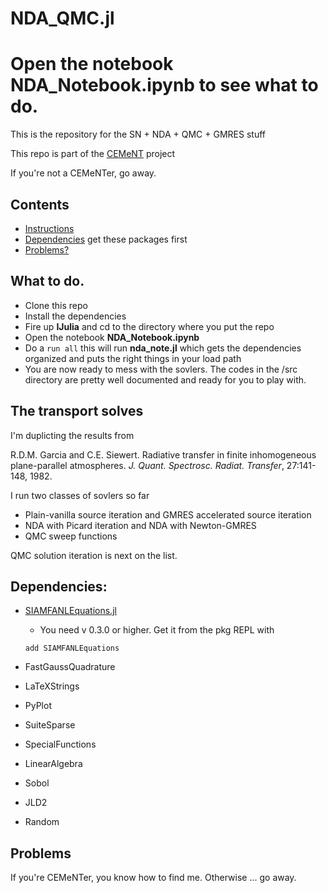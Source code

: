 # NDA_QMC.jl
# Open the notebook __NDA_Notebook.ipynb__ to see what to do.

This is the repository for the SN + NDA + QMC + GMRES stuff

This repo is part of the [CEMeNT](https://cement-psaap.github.io) project

If you're not a CEMeNTer, go away.

## Contents

- [Instructions](#What-to-do)
- [Dependencies](#Dependencies) get these packages first
- [Problems?](#Problems)

## What to do.

- Clone this repo
- Install the dependencies
- Fire up __IJulia__ and cd to the directory where you put the repo
- Open the notebook __NDA_Notebook.ipynb__
- Do a ```run all``` this will run __nda_note.jl__ which gets the dependencies organized and puts the right things in your load path
- You are now ready to mess with the sovlers. The codes in the /src directory
  are pretty well documented and ready for you to play with.
  
## The transport solves

I'm duplicting the results from

R.D.M. Garcia and C.E. Siewert.
 Radiative transfer in finite inhomogeneous plane-parallel
  atmospheres.
 <em>J. Quant. Spectrosc. Radiat. Transfer</em>, 27:141-148, 1982.

I run two classes of sovlers so far

- Plain-vanilla source iteration and GMRES accelerated source iteration
- NDA with Picard iteration and NDA with Newton-GMRES
- QMC sweep functions

QMC solution iteration is next on the list.

## Dependencies:
- [SIAMFANLEquations.jl](https://github.com/ctkelley/SIAMFANLEquations.jl)
  - You need v 0.3.0 or higher. Get it from the pkg REPL with 
  
  ```add SIAMFANLEquations```

- FastGaussQuadrature

- LaTeXStrings

- PyPlot

- SuiteSparse

- SpecialFunctions

- LinearAlgebra

- Sobol

- JLD2

- Random


## Problems
If you're CEMeNTer, you know how to find me. Otherwise ... go away.
